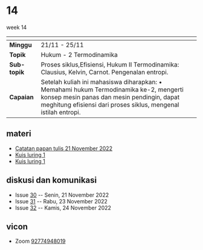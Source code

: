 # 14
week 14

<span> | <span>
:- | :-
**Minggu** | 21/11 - 25/11
**Topik** | Hukum - 2 Termodinamika
**Sub-topik** | Proses siklus,Efisiensi, Hukum II Termodinamika: Clausius, Kelvin, Carnot. Pengenalan entropi.
**Capaian** | Setelah kuliah ini mahasiswa diharapkan: • Memahami hukum Termodinamika ke-2, mengerti konsep mesin panas dan mesin pendingin, dapat meghitung efisiensi dari proses siklus, mengenal istilah entropi.


## materi
+ [Catatan papan tulis 21 November 2022](text/nobb-21nov2022.md)
+ [Kuis luring 1](text/q.md)
+ [Kuis luring 1](img/q-kulu2.md)


## diskusi dan komunikasi
+ Issue [30](https://github.com/dudung/fi1101-04-2022-1/issues/30) -- Senin, 21 November 2022
+ Issue [31](https://github.com/dudung/fi1101-04-2022-1/issues/31) -- Rabu, 23 November 2022
+ Issue [32](https://github.com/dudung/fi1101-04-2022-1/issues/32) -- Kamis, 24 November 2022


## vicon
+ Zoom [92774948019](https://itb-ac-id.zoom.us/j/92774948019?pwd=WVVBRllUQlpabkVmdXJ3d1hvNmtBUT09)
